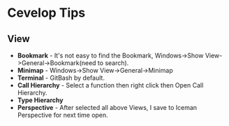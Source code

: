 # Cevelop Tips

## View

- **Bookmark** - It's not easy to find the Bookmark, Windows->Show View->General->Bookmark(need to search).
- **Minimap** - Windows->Show View->General->Minimap
- **Terminal** - GitBash by default.
- **Call Hierarchy** - Select a function then right click then Open Call Hierarchy.
- **Type Hierarchy**
- **Perspective** - After selected all above Views, I save to Iceman Perspective for next time open.